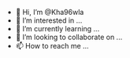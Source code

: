 - 👋 Hi, I’m @Kha96wla
- 👀 I’m interested in ...
- 🌱 I’m currently learning ...
- 💞️ I’m looking to collaborate on ...
- 📫 How to reach me ...

<!---
Kha96wla/Kha96wla is a ✨ special ✨ repository because its `README.md` (this file) appears on your GitHub profile.
You can click the Preview link to take a look at your changes.
--->
